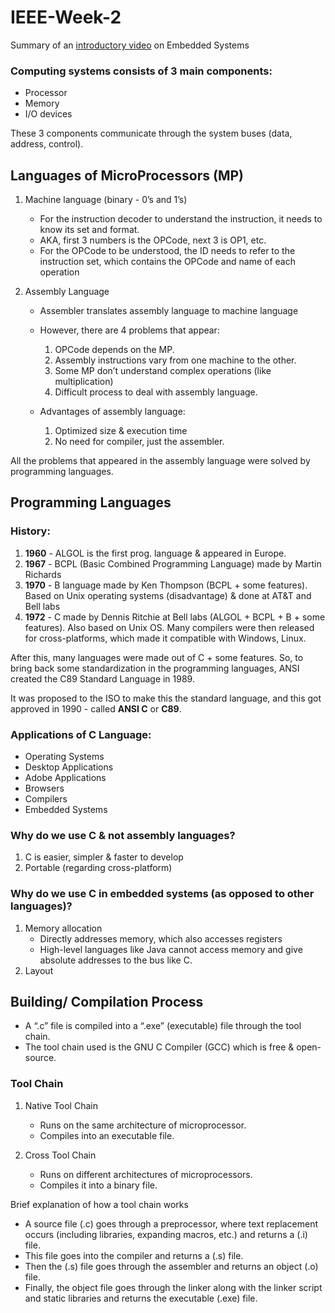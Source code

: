 # IEEE-Week-2
Summary of an [introductory video](https://www.youtube.com/watch?v=bCSeXFRBhLg&t=5s) on Embedded Systems

### Computing systems consists of 3 main components:
- Processor
- Memory
- I/O devices

These 3 components communicate through the system buses (data, address, control).

## Languages of MicroProcessors (MP)
1. Machine language (binary - 0’s and 1’s)
   
     -  For the instruction decoder to understand the instruction, it needs to know its set and format.
     -  AKA, first 3 numbers is the OPCode, next 3 is OP1, etc.
     -  For the OPCode to be understood, the ID needs to refer to the instruction set, which contains the OPCode and name of each operation

3. Assembly Language
    - Assembler translates assembly language to machine language
    - However, there are 4 problems that appear:
      
      1. OPCode depends on the MP.
      2. Assembly instructions vary from one machine to the other.
      3. Some MP don’t understand complex operations (like multiplication)
      4. Difficult process to deal with assembly language.

   - Advantages of assembly language:
     1. Optimized size & execution time
     2. No need for compiler, just the assembler.

All the problems that appeared in the assembly language were solved by programming languages.

## Programming Languages
### History:
1. **1960** - ALGOL is the first prog. language & appeared in Europe.
2. **1967** - BCPL (Basic Combined Programming Language) made by Martin Richards
3. **1970** - B language made by Ken Thompson (BCPL + some features). Based on Unix operating systems (disadvantage) & done at AT&T and Bell labs
4. **1972** - C made by Dennis Ritchie at Bell labs (ALGOL + BCPL + B + some features). Also based on Unix OS. Many compilers were then released for cross-platforms, which made it compatible with Windows, Linux.

After this, many languages were made out of C + some features. So, to bring back some standardization in the programming languages, ANSI created the C89 Standard Language in 1989.

It was proposed to the ISO to make this the standard language, and this got approved in 1990 - called **ANSI C** or **C89**.


### Applications of C Language:
- Operating Systems
- Desktop Applications
- Adobe Applications
- Browsers
- Compilers
- Embedded Systems

### Why do we use C & not assembly languages?
1. C is easier, simpler & faster to develop
2. Portable (regarding cross-platform)

### Why do we use C in embedded systems (as opposed to other languages)?
1. Memory allocation
   - Directly addresses memory, which also accesses registers
   - High-level languages like Java cannot access memory and give absolute addresses to the bus like C.
2. Layout

## Building/ Compilation Process
- A “.c” file is compiled into a “.exe” (executable) file through the tool chain.
- The tool chain used is the GNU C Compiler (GCC) which is free & open-source.

### Tool Chain
1. Native Tool Chain
   - Runs on the same architecture of microprocessor.
   - Compiles into an executable file.

2. Cross Tool Chain
   - Runs on different architectures of microprocessors.
   - Compiles it into a binary file.

Brief explanation of how a tool chain works
- A source file (.c) goes through a preprocessor, where text replacement occurs (including libraries, expanding macros, etc.) and returns a (.i) file.
- This file goes into the compiler and returns a (.s) file.
- Then the (.s) file goes through the assembler and returns an object (.o) file.
- Finally, the object file goes through the linker along with the linker script and static libraries and returns the executable (.exe) file.





